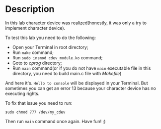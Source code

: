 # Description
In this lab character device was realized(honestly, it was only a try to implement character device).

To test this lab you need to do the following:
* Open your Terminal in root directory;
* Run `make` command;
* Run `sudo insmod cdev_module.ko` command;
* Goto to *cprog* directory;
* Run `main` command(or if you do not have `main` executable file in this directory, you need to build main.c file with *Makefile*)

And here it's. `Hello to console` will be displayed in your Terminal. But sometimes you can get an error 13 because your character device has no executing rights.

To fix that issue you need to run:

	sudo chmod 777 /dev/my_cdev

Then run `main` command once again. Have fun! ;)
